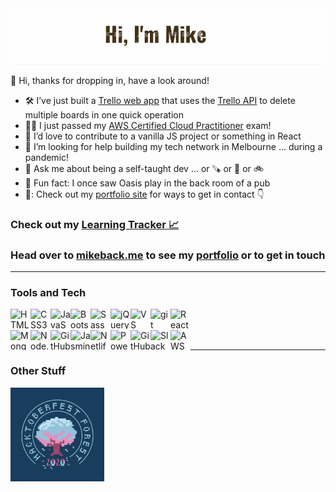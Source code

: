 
<img alt="Banner image with cutout text and outdoor icons in background: Hello I'm Mike." src="banner.gif">

👋 Hi, thanks for dropping in, have a look around!<br>

- 🛠️ I’ve just built a [Trello web app](https://github.com/MakeItBack/Trello-Delete-App) that uses the [Trello API](https://developer.atlassian.com/cloud/trello/guides/rest-api/api-introduction/) to delete multiple boards in one quick operation
- 👨‍🎓 I just passed my [AWS Certified Cloud Practitioner](https://aws.amazon.com/certification/certified-cloud-practitioner/) exam!
- 👯 I’d love to contribute to a vanilla JS project or something in React
- 🤔 I’m looking for help building my tech network in Melbourne ... during a pandemic!
- 💬 Ask me about being a self-taught dev ... or 🪚 or 🥾 or 🚲
- 🎸 Fun fact: I once saw Oasis play in the back room of a pub
- 📣: Check out my [portfolio site][portfolio] for ways to get in contact 👇

### Check out my [Learning Tracker :chart_with_upwards_trend:][tracker] 
### Head over to [mikeback.me][website] to see my [portfolio][website] or to get in touch

___

### Tools and Tech

[<img align="left" height="32" width="32" alt="HTML5" src="https://cdn.jsdelivr.net/npm/simple-icons@v3/icons/html5.svg" />][website]
[<img align="left" height="32" width="32" alt="CSS3" src="https://cdn.jsdelivr.net/npm/simple-icons@v3/icons/css3.svg" />][website]
[<img align="left" height="32" width="32" alt="JavaScript" src="https://cdn.jsdelivr.net/npm/simple-icons@v3/icons/javascript.svg" />][website]
[<img align="left" height="32" width="32" alt="Bootstrap" src="https://cdn.jsdelivr.net/npm/simple-icons@v3/icons/bootstrap.svg" />][website]
[<img align="left" height="32" width="32" alt="Sass" src="https://cdn.jsdelivr.net/npm/simple-icons@v3/icons/sass.svg" />][website]
[<img align="left" height="32" width="32" alt="jQuery" src="https://cdn.jsdelivr.net/npm/simple-icons@v3/icons/jquery.svg" />][website]
[<img align="left" height="32" width="32" alt="VS Code" src="https://cdn.jsdelivr.net/npm/simple-icons@v3/icons/visualstudiocode.svg" />][website]
[<img align="left" height="32" width="32" alt="git" src="https://cdn.jsdelivr.net/npm/simple-icons@v3/icons/git.svg" />][website]
[<img align="left" height="32" width="32" alt="React" src="https://cdn.jsdelivr.net/npm/simple-icons@v3/icons/react.svg" />][website]<br><br>
[<img align="left" height="32" width="32" alt="Mongodb" src="https://cdn.jsdelivr.net/npm/simple-icons@v3/icons/mongodb.svg" />][website]
[<img align="left" height="32" width="32" alt="Node.js" src="https://cdn.jsdelivr.net/npm/simple-icons@v3/icons/node-dot-js.svg" />][website]
[<img align="left" height="32" width="32" alt="GitHub" src="https://cdn.jsdelivr.net/npm/simple-icons@v3/icons/postman.svg" />][website]
[<img align="left" height="32" width="32" alt="Jasmine" src="https://cdn.jsdelivr.net/npm/simple-icons@v3/icons/jasmine.svg" />][website]
[<img align="left" height="32" width="32" alt="Netlify" src="https://cdn.jsdelivr.net/npm/simple-icons@v3/icons/netlify.svg" />][website]
[<img align="left" height="32" width="32" alt="Powershell" src="https://cdn.jsdelivr.net/npm/simple-icons@v3/icons/powershell.svg" />][website]
[<img align="left" height="32" width="32" alt="GitHub" src="https://cdn.jsdelivr.net/npm/simple-icons@v3/icons/github.svg" />][website]
[<img align="left" height="32" width="32" alt="Slack" src="https://cdn.jsdelivr.net/npm/simple-icons@v3/icons/slack.svg" />][website]
[<img align="left" height="32" width="32" alt="AWS" src="https://cdn.jsdelivr.net/npm/simple-icons@v3/icons/amazonaws.svg" />][website]<br>

___

### Other Stuff

[<img align="left" height="150" width="150" alt="Hacktoberfest 2020 Forest badge" src="Tree Badge.png" />][hacktoberfest]<br>

[tracker]: https://github.com/MakeItBack/Learning-Tracker
[website]: https://www.mikeback.me
[hacktoberfest]: https://hacktoberfest.digitalocean.com/
[bootcamp]: https://www.udemy.com/course/modern-react-bootcamp/
[portfolio]: https://github.com/MakeItBack/Portfolio-Site-fCC
[pipedream]: https://github.com/PipedreamHQ/pipedream
